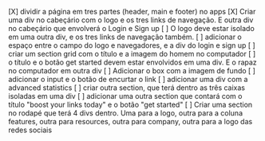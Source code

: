 [X] dividir a página em tres partes (header, main e footer) no apps
[X] Criar uma div no cabeçário com o logo e os tres links de navegação. E outra div no cabeçário que envolverá o Login e Sign up
[ ] O logo deve estar isolado em uma outra div, e os tres links de navegação também. 
[ ] adicionar o espaço entre o campo do logo e navegadores, e a div do login e sign up
[ ] criar um section grid com o título e a imagem do homem no computador
[ ] o título e o botão get started devem estar envolvidos em uma div. E o rapaz no computador em outra div
[ ] Adicionar o box com a imagem de fundo
[ ] adicionar o input e o botão de encurtar o link
[ ] adicionar uma div com a advanced statistics
[ ] criar outra section, que terá dentro as três caixas isoladas em uma div
[ ] adicionar uma outra section que contará com o título "boost your links today" e o botão "get started"
[ ] Criar uma section no rodapé que terá 4 divs dentro. Uma para a logo, outra para a coluna features, outra para resources, outra para company, outra para a logo das redes sociais
